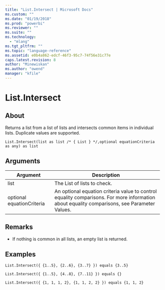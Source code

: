 ```yaml
---
title: "List.Intersect | Microsoft Docs"
ms.custom: ""
ms.date: "01/19/2018"
ms.prod: "powerbi"
ms.reviewer: ""
ms.suite: ""
ms.technology: 
  - "mlang"
ms.tgt_pltfrm: ""
ms.topic: "language-reference"
ms.assetid: e0b4a862-edcf-46f3-95c7-74f56e31c77e
caps.latest.revision: 8
author: "Minewiskan"
ms.author: "owend"
manager: "kfile"
---
```

# List.Intersect

  
## About  
Returns a list from a list of lists and intersects common items in individual lists. Duplicate values are supported.  
  
```  
List.Intersect(list as list /* { List } */,optional equationCriteria as any) as list  
```  
  
## Arguments  
  
|Argument|Description|  
|------------|---------------|  
|list|The List of lists to check.|  
|optional equationCriteria|An optional equation criteria value to control equality comparisons. For more information about equality comparisons, see Parameter Values.|  
  
## <a name="__toc360789342"></a>Remarks  
  
-   If nothing is common in all lists, an empty list is returned.  
  
## Examples  
  
```  
List.Intersect({ {1..5}, {2..6}, {3..7} }) equals {3..5}  
```  
  
```  
List.Intersect({ {1..5}, {4..8}, {7..11} }) equals {}  
```  
  
```  
List.Intersect({ {1, 1, 1, 2}, {1, 1, 2, 2} }) equals {1, 1, 2}  
```  
